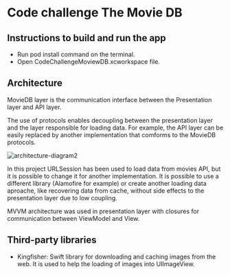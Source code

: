 # Code challenge The Movie DB

## Instructions to build and run the app

- Run pod install command on the terminal.
- Open CodeChallengeMoviewDB.xcworkspace file.

## Architecture

MovieDB layer is the communication interface between the Presentation layer and API layer.

The use of protocols enables decoupling between the presentation layer and the layer responsible for loading data. For example, the API layer can be easily replaced by another implementation that comforms to the MovieDB protocols.

![architecture-diagram2](https://user-images.githubusercontent.com/10325730/147966724-d8011e6d-a2cf-4b34-a940-69aa2d8ba09d.png)

In this project URLSession has been used to load data from movies API, but it is possible to change it for another implementation. It is possible to use a different library (Alamofire for example) or create another loading data aproache, like recovering data from cache,  without side effects to the presentation layer due to low coupling.

MVVM architecture was used in presentation layer with closures for communication between ViewModel and View. 

## Third-party libraries
- Kingfisher: Swift library for downloading and caching images from the web. It is used to help the loading of images into UIImageView.
